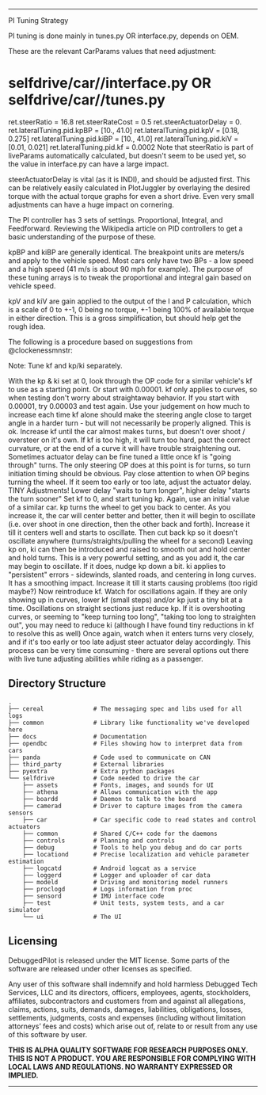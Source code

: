 

---


PI Tuning Strategy

PI tuning is done mainly in tunes.py OR interface.py, depends on OEM.

These are the relevant CarParams values that need adjustment:

# selfdrive/car/<make>/interface.py OR selfdrive/car/<make>/tunes.py

ret.steerRatio = 16.8
ret.steerRateCost = 0.5
ret.steerActuatorDelay = 0.
ret.lateralTuning.pid.kpBP = [10., 41.0]
ret.lateralTuning.pid.kpV = [0.18, 0.275]
ret.lateralTuning.pid.kiBP = [10., 41.0]
ret.lateralTuning.pid.kiV = [0.01, 0.021]
ret.lateralTuning.pid.kf = 0.0002
Note that steerRatio is part of liveParams automatically calculated, but doesn't seem to be used yet, so the value in interface.py can have a large impact.

steerActuatorDelay is vital (as it is INDI), and should be adjusted first. This can be relatively easily calculated in PlotJuggler by overlaying the desired torque with the actual torque graphs for even a short drive. Even very small adjustments can have a huge impact on cornering.

The PI controller has 3 sets of settings. Proportional, Integral, and Feedforward. Reviewing the Wikipedia article on PID controllers to get a basic understanding of the purpose of these.

kpBP and kiBP are generally identical. The breakpoint units are meters/s and apply to the vehicle speed. Most cars only have two BPs - a low speed and a high speed (41 m/s is about 90 mph for example). The purpose of these tuning arrays is to tweak the proportional and integral gain based on vehicle speed.

kpV and kiV are gain applied to the output of the I and P calculation, which is a scale of 0 to +-1, 0 being no torque, +-1 being 100% of available torque in either direction. This is a gross simplification, but should help get the rough idea.

The following is a procedure based on suggestions from @clockenessmnstr:

Note: Tune kf and kp/ki separately.

With the kp & ki set at 0, look through the OP code for a similar vehicle's kf to use as a starting point. Or start with 0.00001. kf only applies to curves, so when testing don't worry about straightaway behavior. If you start with 0.00001, try 0.00003 and test again. Use your judgement on how much to increase each time kf alone should make the steering angle close to target angle in a harder turn - but will not necessarily be properly aligned. This is ok. Increase kf until the car almost makes turns, but doesn't over shoot / oversteer on it's own. If kf is too high, it will turn too hard, pact the correct curvature, or at the end of a curve it will have trouble straightening out.
Sometimes actuator delay can be fine tuned a little once kf is "going through" turns. The only steering OP does at this point is for turns, so turn initiation timing should be obvious. Pay close attention to when OP begins turning the wheel. If it seem too early or too late, adjust the actuator delay. TINY Adjustments! Lower delay "waits to turn longer", higher delay "starts the turn sooner"
Set kf to 0, and start tuning kp. Again, use an initial value of a similar car. kp turns the wheel to get you back to center. As you increase it, the car will center better and better, then it will begin to oscillate (i.e. over shoot in one direction, then the other back and forth). Increase it till it centers well and starts to oscillate.
Then cut back kp so it doesn't oscillate anywhere (turns/straights/pulling the wheel for a second)
Leaving kp on, ki can then be introduced and raised to smooth out and hold center and hold turns. This is a very powerful setting, and as you add it, the car may begin to oscillate. If it does, nudge kp down a bit. ki applies to "persistent" errors - sidewinds, slanted roads, and centering in long curves. It has a smoothing impact. Increase it till it starts causing problems (too rigid maybe?)
Now reintroduce kf. Watch for oscillations again. If they are only showing up in curves, lower kf (small steps) and/or kp just a tiny bit at a time. Oscillations on straight sections just reduce kp. If it is overshooting curves, or seeming to "keep turning too long", "taking too long to straighten out", you may need to reduce ki (although I have found tiny reductions in kf to resolve this as well)
Once again, watch when it enters turns very closely, and if it's too early or too late adjust steer actuator delay accordingly.
This process can be very time consuming - there are several options out there with live tune adjusting abilities while riding as a passenger.

Directory Structure
------
    .
    ├── cereal              # The messaging spec and libs used for all logs
    ├── common              # Library like functionality we've developed here
    ├── docs                # Documentation
    ├── opendbc             # Files showing how to interpret data from cars
    ├── panda               # Code used to communicate on CAN
    ├── third_party         # External libraries
    ├── pyextra             # Extra python packages
    └── selfdrive           # Code needed to drive the car
        ├── assets          # Fonts, images, and sounds for UI
        ├── athena          # Allows communication with the app
        ├── boardd          # Daemon to talk to the board
        ├── camerad         # Driver to capture images from the camera sensors
        ├── car             # Car specific code to read states and control actuators
        ├── common          # Shared C/C++ code for the daemons
        ├── controls        # Planning and controls
        ├── debug           # Tools to help you debug and do car ports
        ├── locationd       # Precise localization and vehicle parameter estimation
        ├── logcatd         # Android logcat as a service
        ├── loggerd         # Logger and uploader of car data
        ├── modeld          # Driving and monitoring model runners
        ├── proclogd        # Logs information from proc
        ├── sensord         # IMU interface code
        ├── test            # Unit tests, system tests, and a car simulator
        └── ui              # The UI

Licensing
------

DebuggedPilot is released under the MIT license. Some parts of the software are released under other licenses as specified.

Any user of this software shall indemnify and hold harmless Debugged Tech Services, LLC and its directors, officers, employees, agents, stockholders, affiliates, subcontractors and customers from and against all allegations, claims, actions, suits, demands, damages, liabilities, obligations, losses, settlements, judgments, costs and expenses (including without limitation attorneys’ fees and costs) which arise out of, relate to or result from any use of this software by user.

**THIS IS ALPHA QUALITY SOFTWARE FOR RESEARCH PURPOSES ONLY. THIS IS NOT A PRODUCT.
YOU ARE RESPONSIBLE FOR COMPLYING WITH LOCAL LAWS AND REGULATIONS.
NO WARRANTY EXPRESSED OR IMPLIED.**

---
